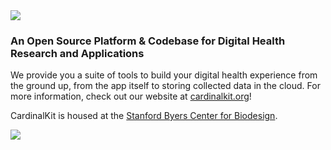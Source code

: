 <img src="https://raw.githubusercontent.com/CardinalKit/CardinalKit/master/CardinalKit-Web-Assets/header.png" />

### An Open Source Platform & Codebase for Digital Health Research and Applications

We provide you a suite of tools to build your digital health experience from the ground up, from the app itself to storing collected data in the cloud. For more information, check out our website at [cardinalkit.org](https://cardinalkit.org)!

CardinalKit is housed at the [Stanford Byers Center for Biodesign](https://biodesign.stanford.edu).

<img src="https://raw.githubusercontent.com/CardinalKit/CardinalKit/master/CardinalKit-Web-Assets/footer.png" />
